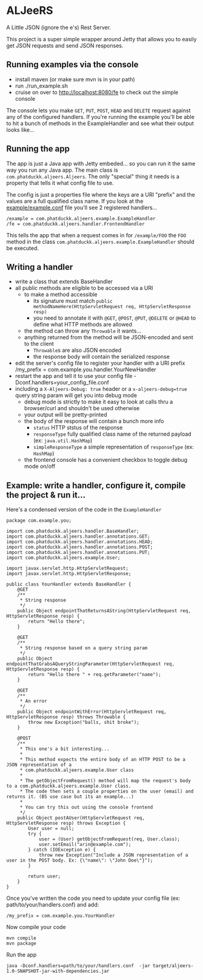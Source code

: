 # ALJeeRS

A Little JSON (ignore the e's) Rest Server.

This project is a super simple wrapper around Jetty that allows you to easily get JSON requests and send JSON responses.


## Running examples via the console

* install maven (or make sure mvn is in your path)
* run ./run_example.sh
* cruise on over to <a href="http://localhost:8080/fe">http://localhost:8080/fe</a> to check out the simple console

The console lets you make `GET`, `PUT`, `POST`, `HEAD` and `DELETE` request against any of the configured handlers. If you're running the example
you'll be able to hit a bunch of methods in the ExampleHandler and see what their output looks like...

## Running the app

The app is just a Java app with Jetty embeded... so you can run it the same way you run any Java app. The main class is `com.phatduckk.aljeers.Aljeers`.
The only "special" thing it needs is a property that tells it what config file to use.

The config is just a properties file where the keys are a URI "prefix" and the values are a full qualified class name.
If you look at the <a href="http://github.com/phatduckk/aljeers/blob/master/example/example.conf">example/example.conf</a> file you'll see 2 registered handlers...

    /example = com.phatduckk.aljeers.example.ExampleHandler
    /fe = com.phatduckk.aljeers.handler.FrontendHandler

This tells the app that when a request comes in for `/example/FOO` the `FOO` method in the class `com.phatduckk.aljeers.example.ExampleHandler` should be executed.

## Writing a handler

* write a class that extends BaseHandler
* all public methods are eligible to be accessed via a URI
    * to make a method accessible
        * its signature must match `public methodNameHere(HttpServletRequest req, HttpServletResponse resp)`
        * you need to annotate it with `@GET`, `@POST`, `@PUT`, `@DELETE` or `@HEAD` to define what HTTP methods are allowed
    * the method can throw any `Throwable` it wants...
    * anything returned from the method will be JSON-encoded and sent to the client
        * `Throwable`s are also JSON encoded
        * the response body will contain the serialized response
* edit the server's config file to register your handler with a URI prefix
        /my_prefix = com.example.you.handler.YourNewHandler
* restart the app and tell it to use your config file
        -Dconf.handlers=your_config_file.conf
* including a `X-Aljeers-Debug: true` header or a `x-aljeers-debug=true` query string param will get you into debug mode
    * debug mode is strictly to make it easy to look at calls thru a browser/curl and shouldn't be used otherwise
    * your output will be pretty-printed
    * the body of the response will contain a bunch more info
        * `status` HTTP ststus of the response
        * `responseType` fully qualified class name of the returned payload (ex: `java.util.HashMap`)
        * `simpleResponseType` a simple representation of `responseType` (ex: `HashMap`)
    * the frontend console has a convenient checkbox to toggle debug mode on/off

## Example: write a handler, configure it, compile the project & run it...

Here's a condensed version of the code in the `ExampleHandler`

    package com.example.you;

    import com.phatduckk.aljeers.handler.BaseHandler;
    import com.phatduckk.aljeers.handler.annotations.GET;
    import com.phatduckk.aljeers.handler.annotations.HEAD;
    import com.phatduckk.aljeers.handler.annotations.POST;
    import com.phatduckk.aljeers.handler.annotations.PUT;
    import com.phatduckk.aljeers.example.User;

    import javax.servlet.http.HttpServletRequest;
    import javax.servlet.http.HttpServletResponse;

    public class YourHandler extends BaseHandler {
        @GET
        /**
         * String response
         */
        public Object endpointThatReturnsAString(HttpServletRequest req, HttpServletResponse resp) {
            return "Hello there";
        }

        @GET
        /**
         * String response based on a query string param
         */
        public Object endpointThatGrabsAQueryStringParameter(HttpServletRequest req, HttpServletResponse resp) {
            return "Hello there " + req.getParameter("name");
        }

        @GET
        /**
         * An error
         */
        public Object endpointWithError(HttpServletRequest req, HttpServletResponse resp) throws Throwable {
            throw new Exception("balls, shit broke");
        }

        @POST
        /**
         * This one's a bit interesting...
         *
         * This method expects the entire body of an HTTP POST to be a JSON representation of a
         * com.phatduckk.aljeers.example.User class
         *
         * The getObjectFromRequest() method will map the request's body to a com.phatduckk.aljeers.example.User class.
         * The code then sets a couple properties on the user (email) and returns it. (BS use case but its an example...)
         *
         * You can try this out using the console frontend
         */
        public Object postAUser(HttpServletRequest req, HttpServletResponse resp) throws Exception {
            User user = null;
            try {
                user = (User) getObjectFromRequest(req, User.class);
                user.setEmail("arin@example.com");
            } catch (IOException e) {
                throw new Exception("Include a JSON representation of a user in the POST body. Ex: {\"name\": \"John Doe\"}");
            }

            return user;
        }
    }

Once you've written the code you need to update your config file (ex: path/to/your/handlers.conf) and add:

    /my_prefix = com.example.you.YourHandler

Now compile your code

    mvn compile
    mvn package

Run the app

    java -Dconf.handlers=path/to/your/handlers.conf  -jar target/aljeers-1.0-SNAPSHOT-jar-with-dependencies.jar